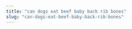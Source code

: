 ```yaml
---
title: "can dogs eat beef baby back rib bones"
slug: "can-dogs-eat-beef-baby-back-rib-bones"
---
```


